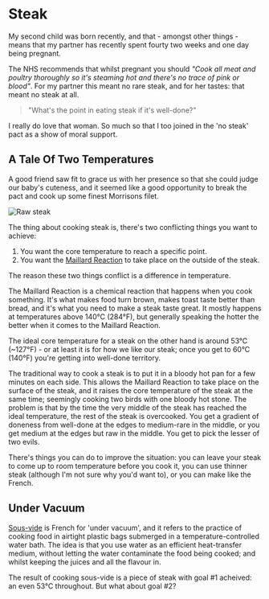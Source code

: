 # Steak 
My second child was born recently, and that - amongst other things - means that my partner has
recently spent fourty two weeks and one day being pregnant.

The NHS recommends that whilst pregnant you should *"Cook all meat and poultry thoroughly so
it's steaming hot and there's no trace of pink or blood"*. For my partner this meant no rare 
steak, and for her tastes: that meant no steak at all.

> "What's the point in eating steak if it's well-done?"

I really do love that woman. So much so that I too joined in the 'no steak' pact as a show of
moral support.

## A Tale Of Two Temperatures
A good friend saw fit to grace us with her presence so that she could judge our baby's cuteness,
and it seemed like a good opportunity to break the pact and cook up some finest Morrisons filet.

![Raw steak](/images/posts/steak/raw-steak.jpg "Finest Morrisons Filet")

The thing about cooking steak is, there's two conflicting things you want to achieve:

1. You want the core temperature to reach a specific point.
2. You want the [Maillard Reaction](https://en.wikipedia.org/wiki/Maillard_reaction) to take place on the outside of the steak.

The reason these two things conflict is a difference in temperature.

The Maillard Reaction is a chemical reaction that happens when you cook something.
It's what makes food turn brown, makes toast taste better than bread, and it's what you need to make a steak taste great.
It mostly happens at temperatures above 140°C (284°F), but generally speaking the hotter
the better when it comes to the Maillard Reaction.

The ideal core temperature for a steak on the other hand is around 53°C (~127°F) - or at least it
is for how we like our steak; once you get to 60°C (140°F) you're getting into well-done
territory.

The traditional way to cook a steak is to put it in a bloody hot pan for a few minutes on each side.
This allows the Maillard Reaction to take place on the surface of the steak, and it raises the
core temperature of the steak at the same time; seemingly cooking two birds with one bloody hot stone.
The problem is that by the time the very middle of the steak has reached the ideal temperature, the
rest of the steak is overcooked. You get a gradient of doneness from well-done at the edges to
medium-rare in the middle, or you get medium at the edges but raw in the middle. You get to pick
the lesser of two evils.

There's things you can do to improve the situation: you can leave your steak to come up to
room temperature before you cook it, you can use thinner steak (although I'm not sure why
you'd want to), or you can make like the French.

## Under Vacuum
[Sous-vide](https://en.wikipedia.org/wiki/Sous-vide) is French for 'under vacuum', and it refers
to the practice of cooking food in airtight plastic bags submerged in a temperature-controlled
water bath. The idea is that you use water as an efficient heat-transfer medium, without letting
the water contaminate the food being cooked; and whilst keeping the juices and all the flavour in.

The result of cooking sous-vide is a piece of steak with goal #1 acheived: an even 53°C throughout.
But what about goal #2?

